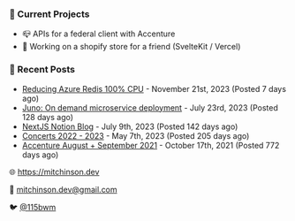 ### 📌 Current Projects
- 📪 APIs for a federal client with Accenture
- 🛒 Working on a shopify store for a friend (SvelteKit / Vercel)

### 📝 Recent Posts

- [Reducing Azure Redis 100% CPU](https://blog.mitchinson.dev/redis-cpu) - November 21st, 2023 (Posted 7 days ago)
- [Juno: On demand microservice deployment](https://blog.mitchinson.dev/juno) - July 23rd, 2023 (Posted 128 days ago)
- [NextJS Notion Blog](https://blog.mitchinson.dev/blog-2023) - July 9th, 2023 (Posted 142 days ago)
- [Concerts 2022 - 2023](https://blog.mitchinson.dev/concerts-2023) - May 7th, 2023 (Posted 205 days ago)
- [Accenture August + September 2021](https://blog.mitchinson.dev/pillar/aug-sep-21) - October 17th, 2021 (Posted 772 days ago)

🌐 https://mitchinson.dev

💌 mitchinson.dev@gmail.com

🐦 [@115bwm](https://twitter.com/115bwm)